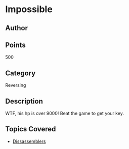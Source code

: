 # Impossible
## Author

## Points
500
## Category
Reversing
## Description
WTF, his hp is over 9000! Beat the game to get your key. 
## Topics Covered

- [Dissassemblers](/reverse-engineering/what-are-disassemblers/)
